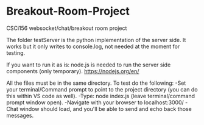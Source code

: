 # Breakout-Room-Project
CSCi156 websocket/chat/breakout room project

The folder testServer is the python implementation of the server side. It works but it only writes to console.log, not needed at the moment for testing.

If you want to run it as is:
node.js is needed to run the server side components (only temporary).
https://nodejs.org/en/

All the files must be in the same directory. To test do the following:
  -Set your terminal/Command prompt to point to the project directory (you can do this within VS code as well).
  -Type: node index.js (leave terminal/command prompt window open).
  -Navigate with your browser to localhost:3000/
  -Chat window should load, and you'll be able to send and echo back those messages.
